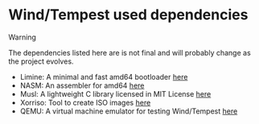 # Wind/Tempest used dependencies

> [!WARNING]
> The dependencies listed here are is not final and will probably change as the project evolves.

- Limine: A minimal and fast amd64 bootloader [here](https://github.com/limine-bootloader/limine)
- NASM: An assembler for amd64 [here](http://www.nasm.us/)
- Musl: A lightweight C library licensed in MIT License [here](https://musl.libc.org/)
- Xorriso: Tool to create ISO images [here](https://www.gnu.org/software/xorriso/)
- QEMU: A virtual machine emulator for testing Wind/Tempest [here](https://www.qemu.org/)